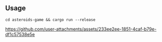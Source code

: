 ## Usage
```
cd asteroids-game && cargo run --release
```

https://github.com/user-attachments/assets/233ee2ee-1851-4caf-b79e-df1c57538e5e

